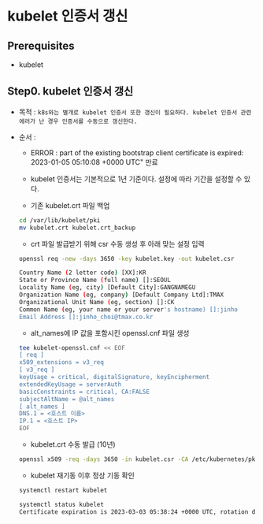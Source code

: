 # kubelet 인증서 갱신

## Prerequisites
  * kubelet
 
## Step0. kubelet 인증서 갱신
* 목적 : `k8s와는 별개로 kubelet 인증서 또한 갱신이 필요하다. kubelet 인증서 관련 에러가 난 경우 인증서를 수동으로 갱신한다.`
* 순서 :
  * ERROR : part of the existing bootstrap client certificate is expired: 2023-01-05 05:10:08 +0000 UTC" 만료
  * kubelet 인증서는 기본적으로 1년 기준이다. 설정에 따라 기간을 설정할 수 있다. 
  
  * 기존 kubelet.crt 파일 백업
  ```bash
  cd /var/lib/kubelet/pki
  mv kubelet.crt kubelet.crt_backup
  ```
  
  * crt 파일 발급받기 위해 csr 수동 생성 후 아래 맞는 설정 입력
  ```bash
  openssl req -new -days 3650 -key kubelet.key -out kubelet.csr
  
  Country Name (2 letter code) [XX]:KR
  State or Province Name (full name) []:SEOUL
  Locality Name (eg, city) [Default City]:GANGNAMEGU
  Organization Name (eg, company) [Default Company Ltd]:TMAX
  Organizational Unit Name (eg, section) []:CK
  Common Name (eg, your name or your server's hostname) []:jinho
  Email Address []:jinho_choi@tmax.co.kr

  ```

  * alt_names에 IP 값을 포함시킨 openssl.cnf 파일 생성
  ```bash
  tee kubelet-openssl.cnf << EOF
  [ req ]
  x509_extensions = v3_req
  [ v3_req ]
  keyUsage = critical, digitalSignature, keyEncipherment
  extendedKeyUsage = serverAuth
  basicConstraints = critical, CA:FALSE
  subjectAltName = @alt_names
  [ alt_names ]
  DNS.1 = <호스트 이름>
  IP.1 = <호스트 IP>
  EOF
  ```
  
  * kubelet.crt 수동 발급 (10년)
  ```bash
  openssl x509 -req -days 3650 -in kubelet.csr -CA /etc/kubernetes/pki/ca.crt -CAkey /etc/kubernetes/pki/ca.key -CAcreateserial -extfile ./kubelet-openssl.cnf  -extensions v3_req -out kubelet.crt 
  ```
  
  * kubelet 재기동 이후 정상 기동 확인
  ```bash
  systemctl restart kubelet
  
  systemctl status kubelet
  Certificate expiration is 2023-03-03 05:38:24 +0000 UTC, rotation deadline is 2023-01-19 22:14:04.839547816 +0000 UTC 갱신 완료
  ```

